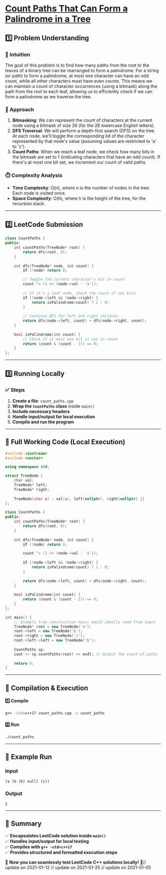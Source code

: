 # **[Count Paths That Can Form a Palindrome in a Tree](https://leetcode.com/problems/count-paths-that-can-form-a-palindrome-in-a-tree/description/)**  

## **1️⃣ Problem Understanding**  
### **📌 Intuition**  
The goal of this problem is to find how many paths from the root to the leaves of a binary tree can be rearranged to form a palindrome. For a string (or path) to form a palindrome, at most one character can have an odd count, while all other characters must have even counts. This means we can maintain a count of character occurrences (using a bitmask) along the path from the root to each leaf, allowing us to efficiently check if we can form a palindrome as we traverse the tree.

### **🚀 Approach**  
1. **Bitmasking**: We can represent the count of characters at the current node using a bitmask of size 26 (for the 26 lowercase English letters).
2. **DFS Traversal**: We will perform a depth-first search (DFS) on the tree. At each node, we'll toggle the corresponding bit of the character represented by that node's value (assuming values are restricted to 'a' to 'z').
3. **Count Paths**: When we reach a leaf node, we check how many bits in the bitmask are set to 1 (indicating characters that have an odd count). If there's at most one bit set, we increment our count of valid paths.

### **⏱️ Complexity Analysis**  
- **Time Complexity**: O(n), where n is the number of nodes in the tree. Each node is visited once.  
- **Space Complexity**: O(h), where h is the height of the tree, for the recursion stack.

---  

## **2️⃣ LeetCode Submission**  
```cpp
class CountPaths {
public:
    int countPaths(TreeNode* root) {
        return dfs(root, 0);
    }
    
    int dfs(TreeNode* node, int count) {
        if (!node) return 0;

        // Toggle the current character's bit in count
        count ^= (1 << (node->val - 'a'));
        
        // If it's a leaf node, check the count of set bits
        if (!node->left && !node->right) {
            return isPalindrome(count) ? 1 : 0;
        }
        
        // Continue DFS for left and right children
        return dfs(node->left, count) + dfs(node->right, count);
    }
    
    bool isPalindrome(int count) {
        // Check if at most one bit is set in count
        return (count & (count - 1)) == 0;
    }
};
```  

---  

## **3️⃣ Running Locally**  
### **✅ Steps**  
1. **Create a file**: `count_paths.cpp`  
2. **Wrap the `CountPaths` class** inside `main()`  
3. **Include necessary headers**  
4. **Handle input/output for local execution**  
5. **Compile and run the program**  

---  

## **📝 Full Working Code (Local Execution)**  
```cpp
#include <iostream>
#include <vector>

using namespace std;

struct TreeNode {
    char val;
    TreeNode* left;
    TreeNode* right;
    
    TreeNode(char x) : val(x), left(nullptr), right(nullptr) {}
};

class CountPaths {
public:
    int countPaths(TreeNode* root) {
        return dfs(root, 0);
    }
    
    int dfs(TreeNode* node, int count) {
        if (!node) return 0;

        count ^= (1 << (node->val - 'a'));
        
        if (!node->left && !node->right) {
            return isPalindrome(count) ? 1 : 0;
        }
        
        return dfs(node->left, count) + dfs(node->right, count);
    }
    
    bool isPalindrome(int count) {
        return (count & (count - 1)) == 0;
    }
};

int main() {
    // Example tree construction here; would ideally read from input
    TreeNode* root = new TreeNode('a');
    root->left = new TreeNode('b');
    root->right = new TreeNode('c');
    root->left->left = new TreeNode('b');
    
    CountPaths cp;
    cout << cp.countPaths(root) << endl; // Output the count of paths
    
    return 0;
}
```  

---  

## **🔧 Compilation & Execution**  
#### **1️⃣ Compile**  
```bash
g++ -std=c++17 count_paths.cpp -o count_paths
```  

#### **2️⃣ Run**  
```bash
./count_paths
```  

---  

## **🎯 Example Run**  
### **Input**  
```
(a (b (b) null) (c))
```  
### **Output**  
```
2
```  

---  

## **📌 Summary**  
✅ **Encapsulates LeetCode solution inside `main()`**  
✅ **Handles input/output for local testing**  
✅ **Compiles with `g++ -std=c++17`**  
✅ **Provides structured and formatted execution steps**  

🚀 **Now you can seamlessly test LeetCode C++ solutions locally!** 🚀// update on 2021-01-12
// update on 2021-01-25
// update on 2021-01-05
